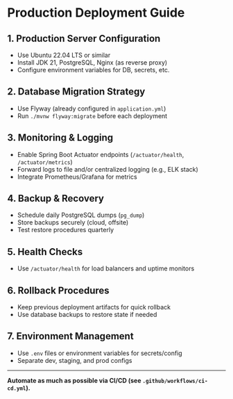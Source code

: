 # Production Deployment Guide

## 1. Production Server Configuration
- Use Ubuntu 22.04 LTS or similar
- Install JDK 21, PostgreSQL, Nginx (as reverse proxy)
- Configure environment variables for DB, secrets, etc.

## 2. Database Migration Strategy
- Use Flyway (already configured in `application.yml`)
- Run `./mvnw flyway:migrate` before each deployment

## 3. Monitoring & Logging
- Enable Spring Boot Actuator endpoints (`/actuator/health`, `/actuator/metrics`)
- Forward logs to file and/or centralized logging (e.g., ELK stack)
- Integrate Prometheus/Grafana for metrics

## 4. Backup & Recovery
- Schedule daily PostgreSQL dumps (`pg_dump`)
- Store backups securely (cloud, offsite)
- Test restore procedures quarterly

## 5. Health Checks
- Use `/actuator/health` for load balancers and uptime monitors

## 6. Rollback Procedures
- Keep previous deployment artifacts for quick rollback
- Use database backups to restore state if needed

## 7. Environment Management
- Use `.env` files or environment variables for secrets/config
- Separate dev, staging, and prod configs

---

**Automate as much as possible via CI/CD (see `.github/workflows/ci-cd.yml`).**
